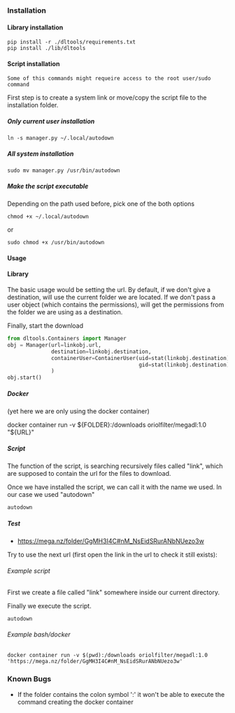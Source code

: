 ### Installation

#### Library installation
```shell
pip install -r ./dltools/requirements.txt
pip install ./lib/dltools
```
#### Script installation
```
Some of this commands might requeire access to the root user/sudo command 
```
First step is to create a system link or move/copy the script file to the installation folder.

##### Only current user installation

```shell
ln -s manager.py ~/.local/autodown
```

##### All system installation

```shell
sudo mv manager.py /usr/bin/autodown
```

##### Make the script executable

Depending on the path used before, pick one of the both options

```shell
chmod +x ~/.local/autodown
```

or

```shell
sudo chmod +x /usr/bin/autodown
```

#### Usage

#### Library

The basic usage would be setting the url.
By default, if we don't give a destination, will use the current folder we are located.
If we don't pass a user object (which contains the permissions), will get the permissions from the folder we are using as a destination.

Finally, start the download
```python
from dltools.Containers import Manager
obj = Manager(url=linkobj.url,
              destination=linkobj.destination,
              containerUser=ContainerUser(uid=stat(linkobj.destination).st_uid,
                                          gid=stat(linkobj.destination).st_gid)
              )
obj.start()
```

##### Docker

(yet here we are only using the docker container)

docker container run -v ${FOLDER}:/downloads oriolfilter/megadl:1.0 "${URL}"

##### Script

The function of the script, is searching recursively files called "link", 
which are supposed to contain the url for the files to download. 

Once we have installed the script, we can call it with the name we used.
In our case we used "autodown"

```sh
autodown
```

##### Test

- https://mega.nz/folder/GgMH3I4C#nM_NsEidSRurANbNUezo3w

Try to use the next url (first open the link in the url to check it still exists):
###### Example script

First we create a file called "link" somewhere inside our current directory.

Finally we execute the script.

```shell
autodown
```

###### Example bash/docker

```
docker container run -v $(pwd):/downloads oriolfilter/megadl:1.0 'https://mega.nz/folder/GgMH3I4C#nM_NsEidSRurANbNUezo3w'
```

### Known Bugs

- If the folder contains the colon symbol ':' it won't be able to execute the command creating the docker container